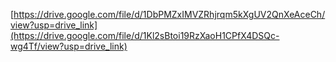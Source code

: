 [https://drive.google.com/file/d/1DbPMZxIMVZRhjrqm5kXgUV2QnXeAceCh/view?usp=drive_link](https://drive.google.com/file/d/1Kl2sBtoi19RzXaoH1CPfX4DSQc-wg4Tf/view?usp=drive_link)

